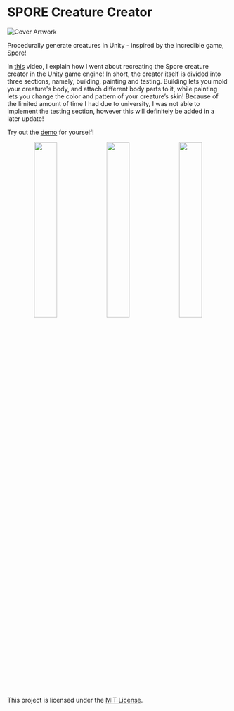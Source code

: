 # SPORE Creature Creator
![Cover Artwork](https://img.itch.zone/aW1hZ2UvNzY4NjAzLzQzMDIwMjYucG5n/original/ovyEHp.png)

Procedurally generate creatures in Unity - inspired by the incredible game, [Spore!](https://www.spore.com/)

In [this](https://youtu.be/Br_SQAc87s8) video, I explain how I went about recreating the Spore creature creator in the Unity game engine! In short, the creator itself is divided into three sections, namely, building, painting and testing. Building lets you mold your creature's body, and attach different body parts to it, while painting lets you change the color and pattern of your creature’s skin! Because of the limited amount of time I had due to university, I was not able to implement the testing section, however this will definitely be added in a later update!

Try out the [demo](https://bit.ly/creature-creator-demo) for yourself!

<p align="middle">
  <img src="https://img.itch.zone/aW1hZ2UvNzY4NjAzLzQzMDA0MjMucG5n/original/1fZLdQ.png" width="32%" />
  <img src="https://img.itch.zone/aW1hZ2UvNzY4NjAzLzQzMDA0MjQucG5n/original/gzAD%2B0.png" width="32%" /> 
  <img src="https://img.itch.zone/aW1hZ2UvNzY4NjAzLzQzMDA0MjUucG5n/original/yuJn7Y.png" width="32%" />
</p>

This project is licensed under the [MIT License](LICENSE.md).
